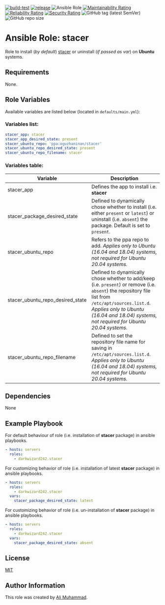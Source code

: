 [![build-test](https://github.com/darkwizard242/ansible-role-stacer/workflows/build-and-test/badge.svg?branch=master)](https://github.com/darkwizard242/ansible-role-stacer/actions?query=workflow%3Abuild-and-test) [![release](https://github.com/darkwizard242/ansible-role-stacer/workflows/release/badge.svg)](https://github.com/darkwizard242/ansible-role-stacer/actions?query=workflow%3Arelease) ![Ansible Role](https://img.shields.io/ansible/role/d/darkwizard242/stacer) [![Maintainability Rating](https://sonarcloud.io/api/project_badges/measure?project=ansible-role-stacer&metric=sqale_rating)](https://sonarcloud.io/dashboard?id=ansible-role-stacer) [![Reliability Rating](https://sonarcloud.io/api/project_badges/measure?project=ansible-role-stacer&metric=reliability_rating)](https://sonarcloud.io/dashboard?id=ansible-role-stacer) [![Security Rating](https://sonarcloud.io/api/project_badges/measure?project=ansible-role-stacer&metric=security_rating)](https://sonarcloud.io/dashboard?id=ansible-role-stacer) ![GitHub tag (latest SemVer)](https://img.shields.io/github/tag/darkwizard242/ansible-role-stacer?label=release) ![GitHub repo size](https://img.shields.io/github/repo-size/darkwizard242/ansible-role-stacer?color=orange&style=flat-square)

# Ansible Role: stacer

Role to install (_by default_) [stacer](https://oguzhaninan.github.io/Stacer-Web/#features) or uninstall (_if passed as var_) on **Ubuntu** systems.

## Requirements

None.

## Role Variables

Available variables are listed below (located in `defaults/main.yml`):

### Variables list:

```yaml
stacer_app: stacer
stacer_app_desired_state: present
stacer_ubuntu_repo: 'ppa:oguzhaninan/stacer'
stacer_ubuntu_repo_desired_state: present
stacer_ubuntu_repo_filename: stacer
```

### Variables table:

Variable                         | Description
-------------------------------- | -----------------------------------------------------------------------------------------------------------------------------------------------------------------------------------------------------------------------------------------------
stacer_app                       | Defines the app to install i.e. **stacer**
stacer_package_desired_state     | Defined to dynamically chose whether to install (i.e. either `present` or `latest`) or uninstall (i.e. `absent`) the package. Default is set to `present`.
stacer_ubuntu_repo               | Refers to the ppa repo to add. _Applies only to Ubuntu (16.04 and 18.04) systems, not required for Ubuntu 20.04 systems._
stacer_ubuntu_repo_desired_state | Defined to dynamically chose whether to add/keep (i.e. `present`) or remove (i.e. `absent`) the repository file list from `/etc/apt/sources.list.d`. _Applies only to Ubuntu (16.04 and 18.04) systems, not required for Ubuntu 20.04 systems._
stacer_ubuntu_repo_filename      | Defined to set the repository file name for saving in `/etc/apt/sources.list.d`. _Applies only to Ubuntu (16.04 and 18.04) systems, not required for Ubuntu 20.04 systems._

## Dependencies

None

## Example Playbook

For default behaviour of role (i.e. installation of **stacer** package) in ansible playbooks.

```yaml
- hosts: servers
  roles:
    - darkwizard242.stacer
```

For customizing behavior of role (i.e. installation of latest **stacer** package) in ansible playbooks.

```yaml
- hosts: servers
  roles:
    - darkwizard242.stacer
  vars:
    stacer_package_desired_state: latest
```

For customizing behavior of role (i.e. un-installation of **stacer** package) in ansible playbooks.

```yaml
- hosts: servers
  roles:
    - darkwizard242.stacer
  vars:
    stacer_package_desired_state: absent
```

## License

[MIT](https://github.com/darkwizard242/ansible-role-stacer/blob/master/LICENSE)

## Author Information

This role was created by [Ali Muhammad](https://www.alimuhammad.dev/).
